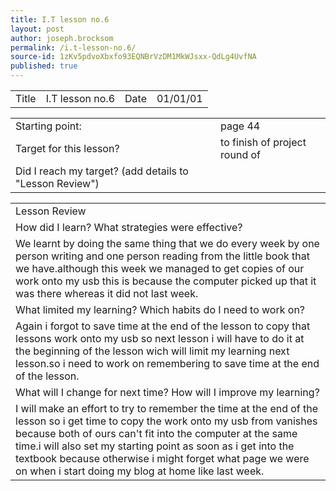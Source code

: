 ```yaml
---
title: I.T lesson no.6
layout: post
author: joseph.brocksom
permalink: /i.t-lesson-no.6/
source-id: 1zKv5pdvoXbxfo93EQNBrVzDM1MkWJsxx-QdLg4UvfNA
published: true
---
```

<table>
  <tr>
    <td>Title</td>
    <td>I.T lesson no.6</td>
    <td>Date</td>
    <td>01/01/01</td>
  </tr>
</table>


<table>
  <tr>
    <td>Starting point:</td>
    <td>page 44</td>
  </tr>
  <tr>
    <td>Target for this lesson?</td>
    <td>to finish of project round of</td>
  </tr>
  <tr>
    <td>Did I reach my target? 
(add details to "Lesson Review")</td>
    <td> </td>
  </tr>
</table>


<table>
  <tr>
    <td>Lesson Review</td>
  </tr>
  <tr>
    <td>How did I learn? What strategies were effective? </td>
  </tr>
  <tr>
    <td>We learnt by doing the same thing that we do every week by one person writing and one person reading from the little book that we have.although this week we managed to get copies of our work onto my usb this is because the computer picked up that it was there whereas it did not last week.</td>
  </tr>
  <tr>
    <td>What limited my learning? Which habits do I need to work on? </td>
  </tr>
  <tr>
    <td>Again i forgot to save time at the end of the lesson to copy that lessons work onto my usb so next lesson i will have to do it at the beginning of the lesson wich will limit my learning next lesson.so i need to work on remembering to save time at the end of the lesson.</td>
  </tr>
  <tr>
    <td>What will I change for next time? How will I improve my learning?</td>
  </tr>
  <tr>
    <td>I will make an effort to try to remember the time at the end of the lesson so i get time to copy the work onto my usb from vanishes because both of ours can't fit into the computer at the same time.i will also set my starting point as soon as i get into the textbook because otherwise i might forget what page we were on when i start doing my blog at home like last week.</td>
  </tr>
</table>


